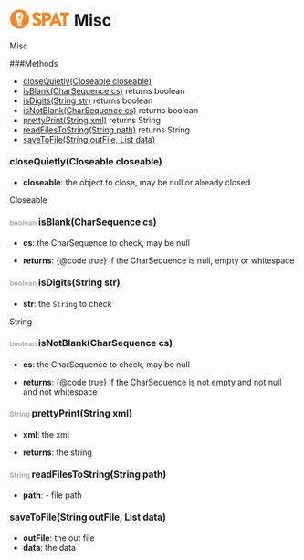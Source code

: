 <img src='spat.jpg' alt='SPAT' style='position: relative;top: 5px;'/> Misc
=====

Misc



###Methods
- [closeQuietly(Closeable closeable)](#1215678180) 
- [isBlank(CharSequence cs)](#646194830)  returns boolean
- [isDigits(String str)](#84840495)  returns boolean
- [isNotBlank(CharSequence cs)](#-162085523)  returns boolean
- [prettyPrint(String xml)](#1115311536)  returns String
- [readFilesToString(String path)](#877720880)  returns String
- [saveToFile(String outFile, List data)](#-1160258560) 


#### <a style="font-size:16px;" name="1215678180">closeQuietly</a><span style="font-size:16px;">(Closeable closeable)</span>
- <b>closeable</b>: the object to close, may be null or already closed

Closeable


#### <span style="font-size:12px;color:#AAAAAA">boolean</span> <a style="font-size:16px;" name="646194830">isBlank</a><span style="font-size:16px;">(CharSequence cs)</span>
- <b>cs</b>: 
        the CharSequence to check, may be null

- <b>returns</b>: {@code true} if the CharSequence is null, empty or whitespace

#### <span style="font-size:12px;color:#AAAAAA">boolean</span> <a style="font-size:16px;" name="84840495">isDigits</a><span style="font-size:16px;">(String str)</span>
- <b>str</b>: 
        the <code>String</code> to check

String


#### <span style="font-size:12px;color:#AAAAAA">boolean</span> <a style="font-size:16px;" name="-162085523">isNotBlank</a><span style="font-size:16px;">(CharSequence cs)</span>
- <b>cs</b>: 
        the CharSequence to check, may be null

- <b>returns</b>: {@code true} if the CharSequence is not empty and not null and
not whitespace

#### <span style="font-size:12px;color:#AAAAAA">String</span> <a style="font-size:16px;" name="1115311536">prettyPrint</a><span style="font-size:16px;">(String xml)</span>
- <b>xml</b>: 
        the xml

- <b>returns</b>: the string

#### <span style="font-size:12px;color:#AAAAAA">String</span> <a style="font-size:16px;" name="877720880">readFilesToString</a><span style="font-size:16px;">(String path)</span>
- <b>path</b>: 
        - file path


#### <a style="font-size:16px;" name="-1160258560">saveToFile</a><span style="font-size:16px;">(String outFile, List data)</span>
- <b>outFile</b>: 
        the out file
- <b>data</b>: 
        the data


